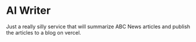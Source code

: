# AI Writer

Just a really silly service that will summarize ABC News articles and publish the articles to a blog on vercel.
